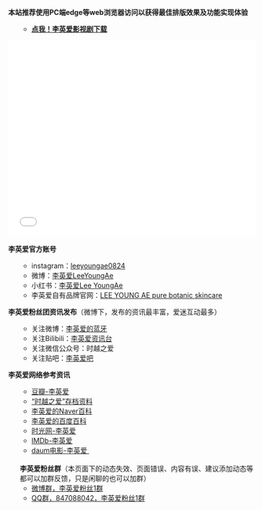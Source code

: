 <strong>本站推荐使用PC端edge等web浏览器访问以获得最佳排版效果及功能实现体验</strong>

<ul>
 	<li style="list-style-type: none;">
<ul>
 	<li style="text-align: left;"><strong><a href="https://lya.sbb.zone:8890/index.php/%e4%bd%8e%e8%b0%83%e4%bd%bf%e7%94%a8%e7%a7%81%e6%9c%89%e7%9b%98/">点我！李英爱影视剧下载</a></strong></li>
</ul>
</li>
</ul>
<iframe src="//player.bilibili.com/player.html?aid=67016184&amp;bvid=BV1p4411C7A2&amp;cid=116207366&amp;page=1" width="100%" height="400" frameborder="no" scrolling="no" allowfullscreen="allowfullscreen"> </iframe>

<strong>李英爱官方账号</strong>
<ul>
 	<li style="list-style-type: none;">
<ul>
 	<li>instagram：<a href="https://www.instagram.com/Leeyoungae0824/">leeyoungae0824</a></li>
 	<li>微博：<a href="https://weibo.com/u/7214188677">李英爱LeeYoungAe</a></li>
 	<li>小红书：<a href="https://www.xiaohongshu.com/user/profile/5ba9d9ebabb1890001b20257">李英爱Lee YoungAe</a></li>
 	<li>李英爱自有品牌官网：<a href="http://www.lya.co.kr/">LEE YOUNG AE pure botanic skincare</a></li>
</ul>
</li>
</ul>
<strong>李英爱粉丝团资讯发布</strong>（微博下，发布的资讯最丰富，爱迷互动最多）
<ul>
 	<li style="list-style-type: none;">
<ul>
 	<li>关注微博：<a href="https://weibo.com/leeyoungaeclub">李英爱的蓝牙</a></li>
 	<li>关注Bilibili：<a href="http://space.bilibili.com/45084449">李英爱资讯台</a></li>
 	<li>关注微信公众号：时越之爱</li>
 	<li>关注贴吧：<a href="https://tieba.baidu.com/f?kw=%E6%9D%8E%E8%8B%B1%E7%88%B1">李英爱吧</a></li>
</ul>
</li>
</ul>
<strong>李英爱网络参考资讯</strong>
<ul>
 	<li style="list-style-type: none;">
<ul>
 	<li><a href="https://movie.douban.com/celebrity/1004933/">豆瓣-李英爱</a></li>
 	<li><a href="https://weibo.com/ttarticle/p/show?id=2309404382821119581495">“时越之爱”存档资料</a></li>
 	<li><a href="https://people.search.naver.com/search.naver?where=nexearch&amp;sm=tab_ppn&amp;query=%EC%9D%B4%EC%98%81%EC%95%A0&amp;os=94803&amp;ie=utf8&amp;key=PeopleService">李英爱的Naver百科</a></li>
 	<li><a href="https://baike.baidu.com/item/%E6%9D%8E%E8%8B%B1%E7%88%B1/160659?fr=aladdin">李英爱的百度百科</a></li>
 	<li><a href="http://people.mtime.com/960791/">时光网-李英爱</a></li>
 	<li><a href="https://www.imdb.com/name/nm0498472/">IMDb-李英爱</a></li>
 	<li><a href="https://movie.daum.net/person/main?personId=563">daum电影-李英爱 </a></li>
</ul>
&nbsp;</li>
 	<li style="list-style-type: none;"><strong>李英爱粉丝群</strong>（本页面下的动态失效、页面错误、内容有误、建议添加动态等都可以加群反馈，只是闲聊的也可以加群）
<ul>
 	<li><a href="http://t.cn/AiHJwHKv">微博群，李英爱粉丝1群</a></li>
 	<li><a href="https://shang.qq.com/wpa/qunwpa?idkey=9f97d83971bece998d8f73581ece4b1eb9b1d944ca60e969a6dc02a3499c5c4a">QQ群，847088042，李英爱粉丝1群</a></li>
</ul>
</li>
</ul>
&nbsp;
